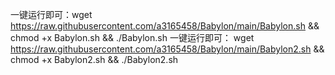 一键运行即可：wget https://raw.githubusercontent.com/a3165458/Babylon/main/Babylon.sh && chmod +x Babylon.sh && ./Babylon.sh
一键运行即可： wget https://raw.githubusercontent.com/a3165458/Babylon/main/Babylon2.sh && chmod +x Babylon2.sh && ./Babylon2.sh

